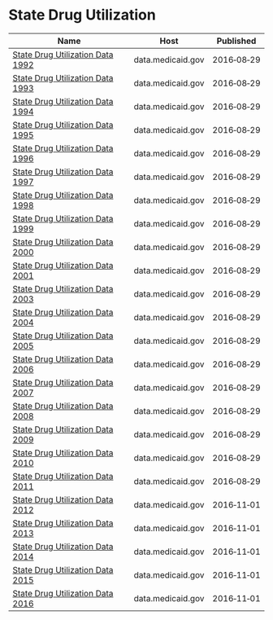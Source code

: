 # State Drug Utilization

Name | Host | Published
---- | ---- | ---------
[State Drug Utilization Data 1992](../datasets/agzs-hwsn.md) | data.medicaid.gov | 2016&#x2011;08&#x2011;29
[State Drug Utilization Data 1993](../datasets/iu8s-z84j.md) | data.medicaid.gov | 2016&#x2011;08&#x2011;29
[State Drug Utilization Data 1994](../datasets/8uti-96dw.md) | data.medicaid.gov | 2016&#x2011;08&#x2011;29
[State Drug Utilization Data 1995](../datasets/v83u-wwk3.md) | data.medicaid.gov | 2016&#x2011;08&#x2011;29
[State Drug Utilization Data 1996](../datasets/jqjw-uby8.md) | data.medicaid.gov | 2016&#x2011;08&#x2011;29
[State Drug Utilization Data 1997](../datasets/c7wf-ku3w.md) | data.medicaid.gov | 2016&#x2011;08&#x2011;29
[State Drug Utilization Data 1998](../datasets/ykva-ug36.md) | data.medicaid.gov | 2016&#x2011;08&#x2011;29
[State Drug Utilization Data 1999](../datasets/vhg8-v7wa.md) | data.medicaid.gov | 2016&#x2011;08&#x2011;29
[State Drug Utilization Data 2000](../datasets/78qv-c4cn.md) | data.medicaid.gov | 2016&#x2011;08&#x2011;29
[State Drug Utilization Data 2001](../datasets/t5ct-xf3k.md) | data.medicaid.gov | 2016&#x2011;08&#x2011;29
[State Drug Utilization Data 2003](../datasets/66gr-qxnr.md) | data.medicaid.gov | 2016&#x2011;08&#x2011;29
[State Drug Utilization Data 2004](../datasets/rn2y-fgjb.md) | data.medicaid.gov | 2016&#x2011;08&#x2011;29
[State Drug Utilization Data 2005](../datasets/ezjn-vqh8.md) | data.medicaid.gov | 2016&#x2011;08&#x2011;29
[State Drug Utilization Data 2006](../datasets/e7is-4a3j.md) | data.medicaid.gov | 2016&#x2011;08&#x2011;29
[State Drug Utilization Data 2007](../datasets/q947-frj2.md) | data.medicaid.gov | 2016&#x2011;08&#x2011;29
[State Drug Utilization Data 2008](../datasets/ny8j-2ymd.md) | data.medicaid.gov | 2016&#x2011;08&#x2011;29
[State Drug Utilization Data 2009](../datasets/fhmx-iqs3.md) | data.medicaid.gov | 2016&#x2011;08&#x2011;29
[State Drug Utilization Data 2010](../datasets/mmgn-kvy5.md) | data.medicaid.gov | 2016&#x2011;08&#x2011;29
[State Drug Utilization Data 2011](../datasets/ra84-ffhc.md) | data.medicaid.gov | 2016&#x2011;08&#x2011;29
[State Drug Utilization Data 2012](../datasets/yi2j-kk5z.md) | data.medicaid.gov | 2016&#x2011;11&#x2011;01
[State Drug Utilization Data 2013](../datasets/rkct-3tm8.md) | data.medicaid.gov | 2016&#x2011;11&#x2011;01
[State Drug Utilization Data 2014](../datasets/955u-9h9g.md) | data.medicaid.gov | 2016&#x2011;11&#x2011;01
[State Drug Utilization Data 2015](../datasets/ju2h-vcgs.md) | data.medicaid.gov | 2016&#x2011;11&#x2011;01
[State Drug Utilization Data 2016](../datasets/3v6v-qk5s.md) | data.medicaid.gov | 2016&#x2011;11&#x2011;01

